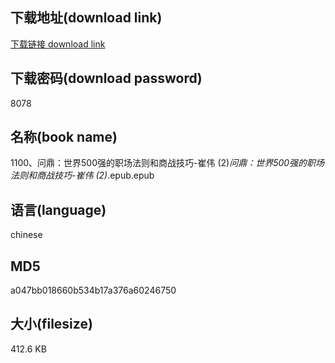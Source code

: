 ## 下载地址(download link)
[下载链接 download link](https://voluble-croquembouche-d321dc.netlify.app/?s=1100%E3%80%81%E9%97%AE%E9%BC%8E%EF%BC%9A%E4%B8%96%E7%95%8C500%E5%BC%BA%E7%9A%84%E8%81%8C%E5%9C%BA%E6%B3%95%E5%88%99%E5%92%8C%E5%95%86%E6%88%98%E6%8A%80%E5%B7%A7-%E5%B4%94%E4%BC%9F+%282%29_%E9%97%AE%E9%BC%8E%EF%BC%9A%E4%B8%96%E7%95%8C500%E5%BC%BA%E7%9A%84%E8%81%8C%E5%9C%BA%E6%B3%95%E5%88%99%E5%92%8C%E5%95%86%E6%88%98%E6%8A%80%E5%B7%A7-%E5%B4%94%E4%BC%9F+%282%29_.epub)

## 下载密码(download password)
8078

## 名称(book name)
1100、问鼎：世界500强的职场法则和商战技巧-崔伟 (2)_问鼎：世界500强的职场法则和商战技巧-崔伟 (2)_.epub.epub

## 语言(language)
chinese

## MD5
a047bb018660b534b17a376a60246750

## 大小(filesize)
412.6 KB
